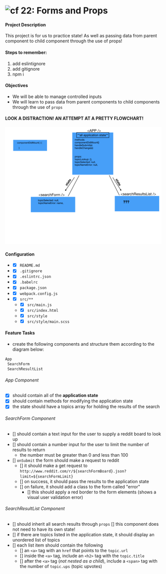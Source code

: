 ![cf](https://i.imgur.com/7v5ASc8.png) 22: Forms and Props
======

#### Project Description
This project is for us to practice state! As well as passing data from parent component to child component through the use of props!

#### Steps to remember:
1. add eslintignore
2. add gitignore
3. npm i

#### Objectives  
* We will be able to manage controlled inputs
* We will learn to pass data from parent components to child components through the use of `props`

#### LOOK A DISTRACTION! AN ATTEMPT AT A PRETTY FLOWCHART!
![flowchart](/lab-maddy/lab22.001.png)

#### Configuration  
* * [x] `README.md`
* * [x] `.gitignore`
* * [x] `.eslintrc.json`
* * [x] `.babelrc`
* * [x] `package.json`
* * [x] `webpack.config.js`
* * [x] `src/**`
  * * [x] `src/main.js`
  * * [x] `src/index.html`
  * * [x] `src/style`
  * * [x] `src/style/main.scss`

#### Feature Tasks
* create the following components and structure them according to the diagram below:
```
App
 SearchForm
 SearchResultList
```
###### App Component
* [x] should contain all of the **application state**
* [x] should contain methods for modifying the application state
* [x] the state should have a topics array for holding the results of the search

###### SearchForm Component
* [] should contain a text input for the user to supply a reddit board to look up
* [] should contain a number input for the user to limit the number of results to return
  * the number must be greater than 0 and less than 100
* [] `onSubmit` the form should make a request to reddit
  * [] it should make a get request to `http://www.reddit.com/r/${searchFormBoard}.json?limit=${searchFormLimit}`
  * [] on success, it should pass the results to the application state
  * [] on failure, it should add a class to the form called "error"
    * [] this should apply a red border to the form elements (shows a visual user validation error)

###### SearchResultList Component
* [] should inherit all search results through `props`
  [] this component does not need to have its own state!
* [] if there are topics listed in the application state, it should display an unordered list of topics
* [] each list item should contain the following
  * [] an `<a>` tag with an `href` that points to the `topic.url`
  * [] inside the `<a>` tag, include an `<h2>` tag with the `topic.title`
  * [] after the `<a>` tag (*not nested as a child*), include a `<span>` tag with the number of `topic.ups` (topic upvotes)
